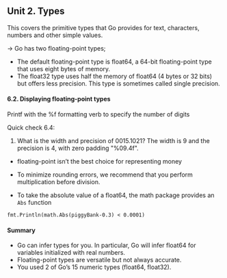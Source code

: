## Unit 2. Types
This covers the primitive types that Go provides for text, characters, numbers and other simple values.

-> Go has two floating-point types;
- The default floating-point type is float64, a 64-bit floating-point type that uses eight bytes of memory.
- The float32 type uses half the memory of float64 (4 bytes or 32 bits) but offers less precision. This type is sometimes called single precision.

#### 6.2. Displaying floating-point types
Printf with the %f formatting verb to specify the number of digits

Quick check 6.4: 
1. What is the width and precision of 0015.1021?
The width is 9 and the precision is 4, with zero padding "%09.4f".

- floating-point isn’t the best choice for representing money
- To minimize rounding errors, we recommend that you perform multiplication
before division.

- To take the absolute value of a float64, the math package provides an ```Abs``` function

```fmt.Println(math.Abs(piggyBank-0.3) < 0.0001)```

#### Summary
- Go can infer types for you. In particular, Go will infer float64 for variables initialized with real numbers.
- Floating-point types are versatile but not always accurate.
- You used 2 of Go’s 15 numeric types (float64, float32).